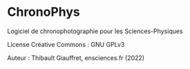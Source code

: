 # ChronoPhys
Logiciel de chronophotographie pour les Sciences-Physiques

License Créative Commons :  GNU GPLv3

Auteur : Thibault Giauffret, ensciences.fr (2022)
